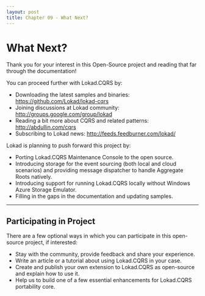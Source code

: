```yaml
---
layout: post
title: Chapter 09 - What Next?
---
```


# What Next?
Thank you for your interest in this Open-Source project and reading that far through the documentation!

You can proceed further with Lokad.CQRS by:

* 	Downloading the latest samples and binaries: <https://github.com/Lokad/lokad-cqrs>
* 	Joining discussions at Lokad community: <http://groups.google.com/group/lokad>
* 	Reading a bit more about CQRS and related patterns: <http://abdullin.com/cqrs>
* 	Subscribing to Lokad news: <http://feeds.feedburner.com/lokad/>

Lokad is planning to push forward this project by:

* 	Porting Lokad.CQRS Maintenance Console to the open source.
* 	Introducing storage for the event sourcing (both local and cloud scenarios) and providing message dispatcher to handle Aggregate Roots natively.
* 	Introducing support for running Lokad.CQRS locally without Windows Azure Storage Emulator.
* 	Filling in the gaps in the documentation and updating samples.
  
  
--------------------  
## Participating in Project
There are a few optional ways in which you can participate in this open-source project, if interested:

* 	Stay with the community, provide feedback and share your experience.
* 	Write an article or a tutorial about using Lokad.CQRS in your case.
* 	Create and publish your own extension to Lokad.CQRS as open-source and explain how to use it.
* 	Help us to build one of a few essential enhancements for Lokad.CQRS portability core.